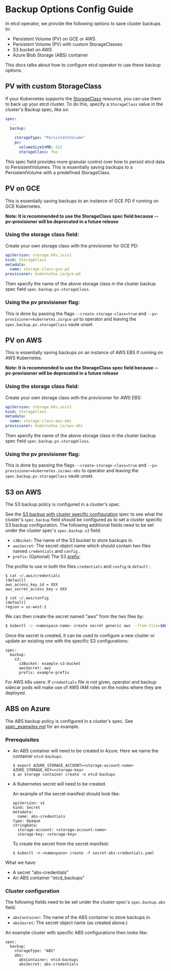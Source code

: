 # Backup Options Config Guide

In etcd operator, we provide the following options to save cluster backups to:
- Persistent Volume (PV) on GCE or AWS
- Persistent Volume (PV) with custom StorageClasses
- S3 bucket on AWS
- Azure Blob Storage (ABS) container

This docs talks about how to configure etcd operator to use these backup options.

## PV with custom StorageClass

If your Kubernetes supports the [StorageClass](https://kubernetes.io/docs/concepts/storage/persistent-volumes/#storageclasses) resource, you can use them to back up your etcd cluster. To do this, specify a `StorageClass` value in the cluster's Backup spec, like so:

```yaml
spec:
  ...
  backup:
    ...
    storageType: "PersistentVolume"
    pv:
      volumeSizeInMB: 512
      storageClass: foo
```

This spec field provides more granular control over how to persist etcd data to PersistentVolumes. This is essentially saving backups to a PersistentVolume with a predefined StorageClass.

## PV on GCE

This is essentially saving backups to an instance of GCE PD if running on GCE Kubernetes.

**Note: It is recommended to use the StorageClass spec field because --pv-provisioner will be deprecated in a future release**

### Using the storage class field:

Create your own storage class with the provisioner for GCE PD:
```yaml
apiVersion: storage.k8s.io/v1
kind: StorageClass
metadata:
  name: storage-class-gce-pd
provisioner: kubernetes.io/gce-pd
```
Then specify the name of the above storage class in the cluster backup spec field `spec.backup.pv.storageClass`.

### Using the pv provisioner flag:

This is done by passing the flags `--create-storage-class=true` and `--pv-provisioner=kubernetes.io/gce-pd` to operator and leaving the `spec.backup.pv.storageClass` vaule unset.


## PV on AWS

This is essentially saving backups on an instance of AWS EBS if running on AWS Kubernetes.

**Note: It is recommended to use the StorageClass spec field because --pv-provisioner will be deprecated in a future release**

### Using the storage class field:

Create your own storage class with the provisioner for AWS EBS:
```yaml
apiVersion: storage.k8s.io/v1
kind: StorageClass
metadata:
  name: storage-class-aws-ebs
provisioner: kubernetes.io/aws-ebs
```
Then specify the name of the above storage class in the cluster backup spec field `spec.backup.pv.storageClass`.

### Using the pv provisioner flag:

This is done by passing the flags `--create-storage-class=true` and `--pv-provisioner=kubernetes.io/aws-ebs` to operator and leaving the `spec.backup.pv.storageClass` vaule unset.

## S3 on AWS

The S3 backup policy is configured in a cluster's spec. 

See the [S3 backup with cluster specific configuration](spec_examples.md#s3-backup-and-cluster-specific-s3-configuration) spec to see what the cluster's `spec.backup` field should be configured as to set a cluster specific S3 backup configuration. The following additional fields need to be set under the cluster spec's `spec.backup.s3` field:
- `s3Bucket`: The name of the S3 bucket to store backups in.
- `awsSecret`: The secret object name which should contain two files named `credentials` and `config` .
- `prefix`: (Optional) The S3 [prefix](http://docs.aws.amazon.com/AmazonS3/latest/dev/ListingKeysHierarchy.html).

The profile to use in both the files `credentials` and `config` is `default` :
```
$ cat ~/.aws/credentials
[default]
aws_access_key_id = XXX
aws_secret_access_key = XXX

$ cat ~/.aws/config
[default]
region = us-west-1
```

We can then create the secret named "aws" from the two files by:
```bash
$ kubectl -n <namespace-name> create secret generic aws --from-file=$AWS_DIR/credentials --from-file=$AWS_DIR/config
```

Once the secret is created, it can be used to configure a new cluster or update an existing one with the specific S3 configurations:
```
spec:
  backup:
    s3:
      s3Bucket: example-s3-bucket
      awsSecret: aws
      prefix: example-prefix
```

For AWS k8s users: If `credentials` file is not given,
operator and backup sidecar pods will make use of AWS IAM roles on the nodes where they are deployed.

## ABS on Azure

The ABS backup policy is configured in a cluster's spec.  See [spec_examples.md](spec_examples.md#three-member-cluster-with-abs-backup) for an example.

### Prerequisites

  * An ABS container will need to be created in Azure. Here we name the container `etcd-backups`.

    ```
    $ export AZURE_STORAGE_ACCOUNT=<storage-account-name> AZURE_STORAGE_KEY=<storage-key>
    $ az storage container create -n etcd-backups
    ```

  * A Kubernetes secret will need to be created.

      An example of the secret manifest should look like:
      ```
      apiVersion: v1
      kind: Secret
      metadata:
        name: abs-credentials
      type: Opaque
      stringData:
        storage-account: <storage-account-name>
        storage-key: <storage-key>
      ```

      To create the secret from the secret manifest:
      ```
      $ kubectl -n <namespace> create -f secret-abs-credentials.yaml
      ```

What we have:
- A secret "abs-credentials"
- An ABS container "etcd_backups"

### Cluster configuration

The following fields need to be set under the cluster spec's `spec.backup.abs` field:
- `absContainer`: The name of the ABS container to store backups in.
- `absSecret`: The secret object name (as created above.)

An example cluster with specific ABS configurations then looks like:
```
spec:
  backup:
    storageType: "ABS"
    abs:
      absContainer: etcd-backups
      absSecret: abs-credentials
```


